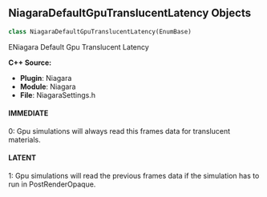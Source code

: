 ## NiagaraDefaultGpuTranslucentLatency Objects

```python
class NiagaraDefaultGpuTranslucentLatency(EnumBase)
```

ENiagara Default Gpu Translucent Latency

**C++ Source:**

- **Plugin**: Niagara
- **Module**: Niagara
- **File**: NiagaraSettings.h

<a id="unreal.NiagaraDefaultGpuTranslucentLatency.IMMEDIATE"></a>

#### IMMEDIATE

0: Gpu simulations will always read this frames data for translucent materials.

<a id="unreal.NiagaraDefaultGpuTranslucentLatency.LATENT"></a>

#### LATENT

1: Gpu simulations will read the previous frames data if the simulation has to run in PostRenderOpaque.

<a id="unreal.NDISkelMesh_GpuMaxInfluences"></a>